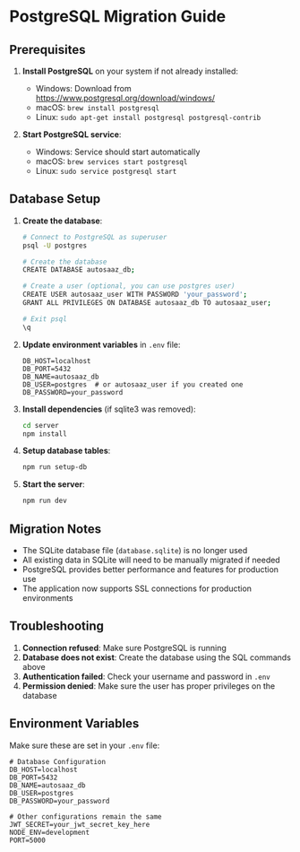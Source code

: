 # PostgreSQL Migration Guide

## Prerequisites

1. **Install PostgreSQL** on your system if not already installed:
   - Windows: Download from https://www.postgresql.org/download/windows/
   - macOS: `brew install postgresql`
   - Linux: `sudo apt-get install postgresql postgresql-contrib`

2. **Start PostgreSQL service**:
   - Windows: Service should start automatically
   - macOS: `brew services start postgresql`
   - Linux: `sudo service postgresql start`

## Database Setup

1. **Create the database**:
   ```bash
   # Connect to PostgreSQL as superuser
   psql -U postgres
   
   # Create the database
   CREATE DATABASE autosaaz_db;
   
   # Create a user (optional, you can use postgres user)
   CREATE USER autosaaz_user WITH PASSWORD 'your_password';
   GRANT ALL PRIVILEGES ON DATABASE autosaaz_db TO autosaaz_user;
   
   # Exit psql
   \q
   ```

2. **Update environment variables** in `.env` file:
   ```env
   DB_HOST=localhost
   DB_PORT=5432
   DB_NAME=autosaaz_db
   DB_USER=postgres  # or autosaaz_user if you created one
   DB_PASSWORD=your_password
   ```

3. **Install dependencies** (if sqlite3 was removed):
   ```bash
   cd server
   npm install
   ```

4. **Setup database tables**:
   ```bash
   npm run setup-db
   ```

5. **Start the server**:
   ```bash
   npm run dev
   ```

## Migration Notes

- The SQLite database file (`database.sqlite`) is no longer used
- All existing data in SQLite will need to be manually migrated if needed
- PostgreSQL provides better performance and features for production use
- The application now supports SSL connections for production environments

## Troubleshooting

1. **Connection refused**: Make sure PostgreSQL is running
2. **Database does not exist**: Create the database using the SQL commands above
3. **Authentication failed**: Check your username and password in `.env`
4. **Permission denied**: Make sure the user has proper privileges on the database

## Environment Variables

Make sure these are set in your `.env` file:

```env
# Database Configuration
DB_HOST=localhost
DB_PORT=5432
DB_NAME=autosaaz_db
DB_USER=postgres
DB_PASSWORD=your_password

# Other configurations remain the same
JWT_SECRET=your_jwt_secret_key_here
NODE_ENV=development
PORT=5000
```
